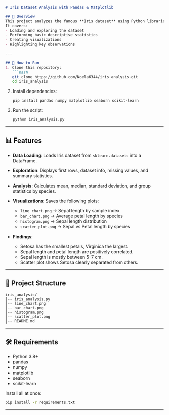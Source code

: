 ````markdown
# Iris Dataset Analysis with Pandas & Matplotlib

## 📌 Overview
This project analyzes the famous **Iris dataset** using Python libraries such as **Pandas**, **NumPy**, **Matplotlib**, and **Seaborn**.  
It covers:
- Loading and exploring the dataset  
- Performing basic descriptive statistics  
- Creating visualizations  
- Highlighting key observations  

---

## 🚀 How to Run
1. Clone this repository:
   ```bash
   git clone https://github.com/Noela6344/iris_analysis.git
   cd iris_analysis
````

2. Install dependencies:

   ```bash
   pip install pandas numpy matplotlib seaborn scikit-learn
   ```
3. Run the script:

   ```bash
   python iris_analysis.py
   ```

---

## 📊 Features

* **Data Loading**: Loads Iris dataset from `sklearn.datasets` into a DataFrame.
* **Exploration**: Displays first rows, dataset info, missing values, and summary statistics.
* **Analysis**: Calculates mean, median, standard deviation, and group statistics by species.
* **Visualizations**: Saves the following plots:

  * `line_chart.png` → Sepal length by sample index
  * `bar_chart.png` → Average petal length by species
  * `histogram.png` → Sepal length distribution
  * `scatter_plot.png` → Sepal vs Petal length by species
* **Findings**:

  * Setosa has the smallest petals, Virginica the largest.
  * Sepal length and petal length are positively correlated.
  * Sepal length is mostly between 5–7 cm.
  * Scatter plot shows Setosa clearly separated from others.

---

## 📂 Project Structure

```
iris_analysis/
│-- iris_analysis.py
│-- line_chart.png
│-- bar_chart.png
│-- histogram.png
│-- scatter_plot.png
│-- README.md
```

---

## 🛠️ Requirements

* Python 3.8+
* pandas
* numpy
* matplotlib
* seaborn
* scikit-learn

Install all at once:

```bash
pip install -r requirements.txt
```

---

